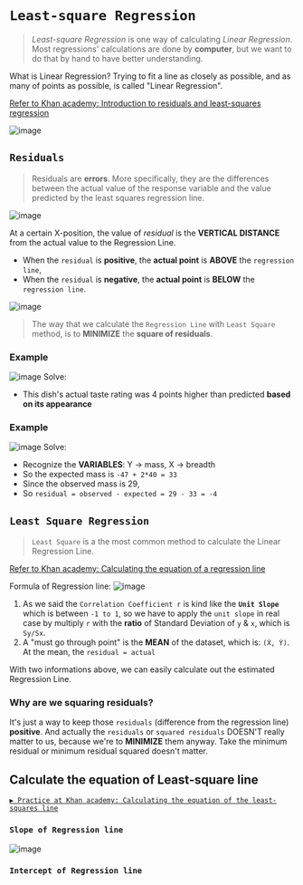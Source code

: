 # `Least-square Regression`
> _Least-square Regression_ is one way of calculating _Linear Regression_. 
Most regressions' calculations are done by **computer**, but we want to do that by hand to have better understanding.

What is Linear Regression?
Trying to fit a line as closely as possible, and as many of points as possible, is called "Linear Regression".

[Refer to Khan academy: Introduction to residuals and least-squares regression](https://www.khanacademy.org/math/ap-statistics/bivariate-data-ap/modal/v/regression-residual-intro)

![image](https://user-images.githubusercontent.com/14041622/45735579-ef042d00-bc1a-11e8-97dd-eb5bf7a27f70.png)



## `Residuals`
> Residuals are **errors**. More specifically, they are the differences between the actual value of the response variable and the value predicted by the least squares regression line.

![image](https://user-images.githubusercontent.com/14041622/45736304-24aa1580-bc1d-11e8-8305-db1d5d1a3a4b.png)

At a certain X-position, the value of _residual_ is the **VERTICAL DISTANCE** from the actual value to the Regression Line.

- When the `residual` is **positive**, the **actual point** is **ABOVE** the `regression line`,
- When the `residual` is **negative**, the **actual point** is **BELOW** the `regression line`.

![image](https://user-images.githubusercontent.com/14041622/45735633-1b1fae00-bc1b-11e8-9b41-477c1a38572e.png)

> The way that we calculate the `Regression Line` with `Least Square` method, is to **MINIMIZE** the **square of residuals**.


### Example
![image](https://user-images.githubusercontent.com/14041622/45736405-620ea300-bc1d-11e8-8797-14c26fdf6053.png)
Solve:
- This dish's actual taste rating was 4 points higher than predicted **based on its appearance**


### Example
![image](https://user-images.githubusercontent.com/14041622/45736532-cfbacf00-bc1d-11e8-8bf7-e0cf53a0cc97.png)
Solve:
- Recognize the **VARIABLES**: Y -> mass, X -> breadth
- So the expected mass is `-47 + 2*40 = 33`
- Since the observed mass is 29,
- So `residual = observed - expected = 29 - 33 = -4`


## `Least Square Regression`
> `Least Square` is a the most common method to calculate the Linear Regression Line.

[Refer to Khan academy: Calculating the equation of a regression line](https://www.khanacademy.org/math/ap-statistics/bivariate-data-ap/modal/v/calculating-the-equation-of-a-regression-line)

Formula of Regression line:
![image](https://user-images.githubusercontent.com/14041622/43884348-77a305d0-9be8-11e8-9fc1-5bd881686fb4.png)

1. As we said the `Correlation Coefficient r` is kind like the **`Unit Slope`** which is between `-1 to 1`, so we have to apply the `unit slope` in real case by multiply `r` with the **ratio** of Standard Deviation of `y` & `x`, which is `Sy/Sx`.
2. A "must go through point" is the **MEAN** of the dataset, which is: `(Ẋ, Ẏ)`. At the mean, the `residual = actual`

With two informations above, we can easily calculate out the estimated Regression Line.


### Why are we squaring residuals?
It's just a way to keep those `residuals` (difference from the regression line) **positive**.
And actually the `residuals` or `squared residuals` DOESN'T really matter to us, 
because we're to **MINIMIZE** them anyway. Take the minimum residual or minimum residual squared doesn't matter.


## Calculate the equation of Least-square line

[`▶ Practice at Khan academy: Calculating the equation of the least-squares line`](https://www.khanacademy.org/math/ap-statistics/bivariate-data-ap/modal/e/calculating-equation-least-squares)

### `Slope of Regression line`

![image](https://user-images.githubusercontent.com/14041622/45735774-9a14e680-bc1b-11e8-8d9b-47aa950c391f.png)


### `Intercept of Regression line`
